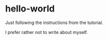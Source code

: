 # hello-world

Just following the instructions from the tutorial.

I prefer rather not to write about myself.
